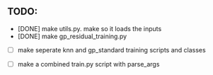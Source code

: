 ## TODO:

- [DONE] make utils.py. make so it loads the inputs
- [DONE] make gp_residual_training.py 
- [ ] make seperate knn and gp_standard training scripts and classes
- [ ] make a combined train.py script with parse_args


